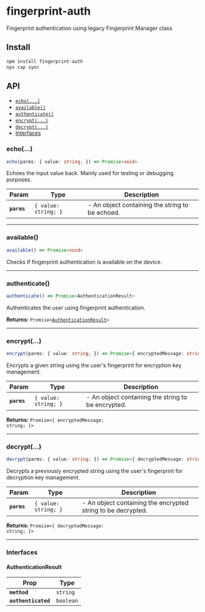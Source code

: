 # fingerprint-auth

Fingerprint authentication using legacy Fingerprint Manager class

## Install

```bash
npm install fingerprint-auth
npx cap sync
```

## API

<docgen-index>

* [`echo(...)`](#echo)
* [`available()`](#available)
* [`authenticate()`](#authenticate)
* [`encrypt(...)`](#encrypt)
* [`decrypt(...)`](#decrypt)
* [Interfaces](#interfaces)

</docgen-index>

<docgen-api>
<!--Update the source file JSDoc comments and rerun docgen to update the docs below-->

### echo(...)

```typescript
echo(parms: { value: string; }) => Promise<void>
```

Echoes the input value back. Mainly used for testing or debugging purposes.

| Param       | Type                            | Description                                     |
| ----------- | ------------------------------- | ----------------------------------------------- |
| **`parms`** | <code>{ value: string; }</code> | - An object containing the string to be echoed. |

--------------------


### available()

```typescript
available() => Promise<void>
```

Checks if fingerprint authentication is available on the device.

--------------------


### authenticate()

```typescript
authenticate() => Promise<AuthenticationResult>
```

Authenticates the user using fingerprint authentication.

**Returns:** <code>Promise&lt;<a href="#authenticationresult">AuthenticationResult</a>&gt;</code>

--------------------


### encrypt(...)

```typescript
encrypt(parms: { value: string; }) => Promise<{ encryptedMessage: string; }>
```

Encrypts a given string using the user's fingerprint for encryption key management.

| Param       | Type                            | Description                                        |
| ----------- | ------------------------------- | -------------------------------------------------- |
| **`parms`** | <code>{ value: string; }</code> | - An object containing the string to be encrypted. |

**Returns:** <code>Promise&lt;{ encryptedMessage: string; }&gt;</code>

--------------------


### decrypt(...)

```typescript
decrypt(parms: { value: string; }) => Promise<{ decryptedMessage: string; }>
```

Decrypts a previously encrypted string using the user's fingerprint for decryption key management.

| Param       | Type                            | Description                                                  |
| ----------- | ------------------------------- | ------------------------------------------------------------ |
| **`parms`** | <code>{ value: string; }</code> | - An object containing the encrypted string to be decrypted. |

**Returns:** <code>Promise&lt;{ decryptedMessage: string; }&gt;</code>

--------------------


### Interfaces


#### AuthenticationResult

| Prop                | Type                 |
| ------------------- | -------------------- |
| **`method`**        | <code>string</code>  |
| **`authenticated`** | <code>boolean</code> |

</docgen-api>
